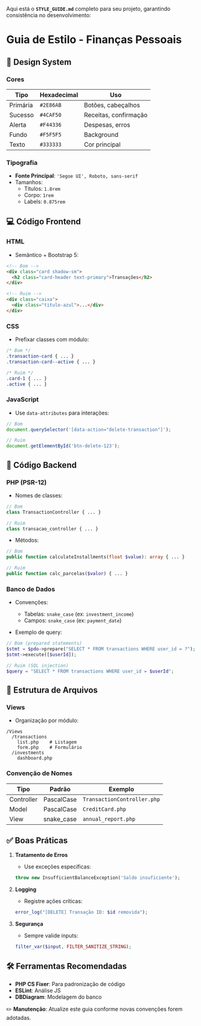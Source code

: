 Aqui está o **`STYLE_GUIDE.md`** completo para seu projeto, garantindo consistência no desenvolvimento:

# Guia de Estilo - Finanças Pessoais

## 🎨 Design System
### Cores
| Tipo          | Hexadecimal | Uso                  |
|---------------|-------------|----------------------|
| Primária      | `#2E86AB`   | Botões, cabeçalhos   |
| Sucesso       | `#4CAF50`   | Receitas, confirmação|
| Alerta        | `#F44336`   | Despesas, erros      |
| Fundo         | `#F5F5F5`   | Background           |
| Texto         | `#333333`   | Cor principal        |

### Tipografia
- **Fonte Principal**: `'Segoe UI', Roboto, sans-serif`
- Tamanhos:
  - Títulos: `1.8rem`
  - Corpo: `1rem`
  - Labels: `0.875rem`

## 💻 Código Frontend
### HTML
- Semântico + Bootstrap 5:
```html
<!-- Bom -->
<div class="card shadow-sm">
  <h2 class="card-header text-primary">Transações</h2>
</div>

<!-- Ruim -->
<div class="caixa">
  <div class="titulo-azul">...</div>
</div>
```

### CSS
- Prefixar classes com módulo:
```css
/* Bom */
.transaction-card { ... }
.transaction-card--active { ... }

/* Ruim */
.card-1 { ... }
.active { ... }
```

### JavaScript
- Use `data-attributes` para interações:
```javascript
// Bom
document.querySelector('[data-action="delete-transaction"]');

// Ruim
document.getElementById('btn-delete-123');
```

## 🔧 Código Backend
### PHP (PSR-12)
- Nomes de classes:
```php
// Bom
class TransactionController { ... }

// Ruim
class transacao_controller { ... }
```

- Métodos:
```php
// Bom
public function calculateInstallments(float $value): array { ... }

// Ruim
public function calc_parcelas($valor) { ... }
```

### Banco de Dados
- Convenções:
  - Tabelas: `snake_case` (ex: `investment_income`)
  - Campos: `snake_case` (ex: `payment_date`)

- Exemplo de query:
```php
// Bom (prepared statements)
$stmt = $pdo->prepare("SELECT * FROM transactions WHERE user_id = ?");
$stmt->execute([$userId]);

// Ruim (SQL injection)
$query = "SELECT * FROM transactions WHERE user_id = $userId";
```

## 📂 Estrutura de Arquivos
### Views
- Organização por módulo:
```
/Views
  /transactions
    list.php    # Listagem
    form.php    # Formulário
  /investments
    dashboard.php
```

### Convenção de Nomes
| Tipo          | Padrão          | Exemplo                     |
|---------------|-----------------|-----------------------------|
| Controller    | PascalCase      | `TransactionController.php` |
| Model         | PascalCase      | `CreditCard.php`            |
| View          | snake_case      | `annual_report.php`         |

## ✅ Boas Práticas
1. **Tratamento de Erros**
   - Use exceções específicas:
   ```php
   throw new InsufficientBalanceException('Saldo insuficiente');
   ```

2. **Logging**
   - Registre ações críticas:
   ```php
   error_log("[DELETE] Transação ID: $id removida");
   ```

3. **Segurança**
   - Sempre valide inputs:
   ```php
   filter_var($input, FILTER_SANITIZE_STRING);
   ```

## 🛠️ Ferramentas Recomendadas
- **PHP CS Fixer**: Para padronização de código
- **ESLint**: Análise JS
- **DBDiagram**: Modelagem do banco

✏️ **Manutenção**: Atualize este guia conforme novas convenções forem adotadas.
